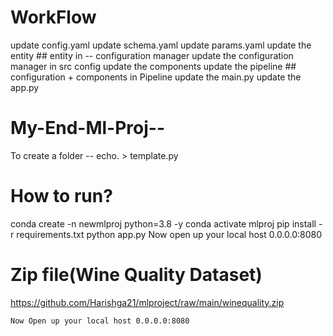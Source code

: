 # WorkFlow
update config.yaml
update schema.yaml
update params.yaml
update the entity     ## entity in -- configuration manager
update the configuration manager in src config
update the components
update the pipeline   ## configuration + components in Pipeline
update the main.py
update the app.py

# My-End-Ml-Proj--

To create a folder -- echo. > template.py

# How to run?

 conda create -n newmlproj python=3.8 -y 
 conda activate mlproj
 pip install -r requirements.txt
 python app.py
 Now open up your local host 0.0.0.0:8080


 # Zip file(Wine Quality Dataset)

https://github.com/Harishga21/mlproject/raw/main/winequality.zip


 ```bash
 Now Open up your local host 0.0.0.0:8080
```